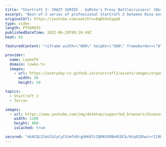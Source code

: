 ```yaml
---
title: "StarCraft 2: CRAZY SERIES - GuMiho's Proxy Battlecruisers! (Best-of-3)"
excerpt: "Best-of-3 series of professional StarCraft 2 between Nina and GuMiho. Both players decide to go for a variety of strategies, from Proxy Battlecruisers to a Tempest Rush. All games in this match of SC2 are played on new maps.  Support my work on Patreon: https://www.patreon.com/lowkotv Become a YouTube"
originalUrl: https://youtube.com/watch?v=8qBtHxGyppA
type: video
length: PT56M45S
publishedDateTime: 2022-06-29T09:16:49Z
heat: 62

featuredContent: "<iframe width=\"800\" height=\"500\" frameborder=\"0\" src=\"https://www.youtube.com/embed/8qBtHxGyppA\" allow=\"accelerometer; autoplay; encrypted-media; gyroscope; picture-in-picture\" allowfullscreen></iframe>"

provider:
  name: LowkoTV
  domain: lowko.tv
  images:
    - url: https://everyday-cc.github.io/starcraft2/assets/images/organizations/lowko.tv-50x50.jpg
      width: 50
      height: 50

topics:
  - StarCraft 2
  - Terran

images:
  - url: https://www.youtube.com/img/desktop/supported_browsers/dinosaur.png
    width: 1200
    height: 800
    isCached: true

secured: "ekACQLSIeGlb2yCyCVzmfnDrgGKKd7c2QMA5XRBnNlDCk/Hiq81Dhwi+rI19Bd7g9KtM9vmo/7uu5Tz6EL2Wr8pdrOs4XRZcYMd49cH2On+7KEXMO91pCJI0bhoJcxX5Cyy73Kvxl7uEczMbDxyIPhpHnnjhaZDuIk1lCnh9OyFbsftzS+l8HruNAUwb1JZQOAkOvKXur0V/RZwsG4YlGRw1ID2vXTBhLwKR7KXrwkGQOWiIM9MCzudJDJPByjN28wFM0C98xobpNrYGAEGEBdLfimoIQW3Z4mfgL3GoCwYfNq1Y+c3uF2U/RXYQjG1nxcqrmFAiH8zh00fSrPVv/4ntwdDPyWGofrSwa3Zp8WfPzQ3FnvG80U+BAqVP/W+4nRcAL4Ioel5ztoW8XhA0IWZ+7RL2oHgJqm2vmhs+LNoEM5FejohIBaX+QS1NWlZc;sJvF0JeMaesbaLEZzwKafw=="
---
```


